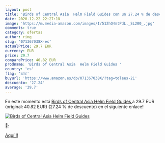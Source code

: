 ```yaml
---
layout: post
title: 'Birds of Central Asia  Helm Field Guides con un 27.24 % de descuento'
date: 2020-12-22 22:27:18
image: 'https://m.media-amazon.com/images/I/51ZhQ4mtPdL._SL200_.jpg'
comments: true
category: ofertas
author: ring
slug: '071367038X-es'
actualPrice: 29.7 EUR
currency: EUR
price: 29.7
comparePrice: 40.82 EUR
prodname: 'Birds of Central Asia  Helm Field Guides '
country: 'es'
flag: '🇪🇸'
buyurl: 'https://www.amazon.es/dp/071367038X/?tag=tolees-21'
descuento: '27.24'
average: '29.7'
---
```


En este momento está [Birds of Central Asia  Helm Field Guides ](https://www.amazon.es/dp/071367038X/?tag=tolees-21) a 29.7 EUR (original: 40.82 EUR) (27.24 %  de descuento) en el siguiente enlace!

[![Birds of Central Asia  Helm Field Guides](https://m.media-amazon.com/images/I/51ZhQ4mtPdL._SL200_.jpg)](https://www.amazon.es/dp/071367038X/?tag=tolees-21)

🔎:


[Aquí!!!](https://www.amazon.es/dp/071367038X/?tag=tolees-21)
